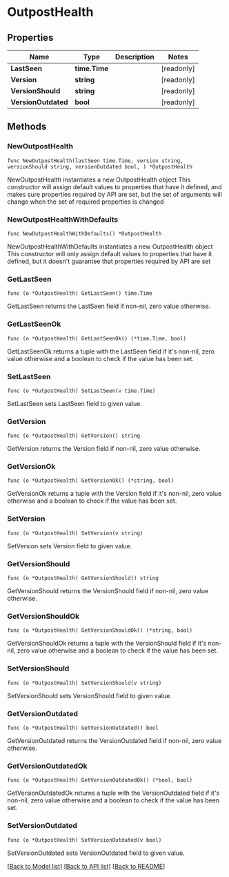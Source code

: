 # OutpostHealth

## Properties

Name | Type | Description | Notes
------------ | ------------- | ------------- | -------------
**LastSeen** | **time.Time** |  | [readonly] 
**Version** | **string** |  | [readonly] 
**VersionShould** | **string** |  | [readonly] 
**VersionOutdated** | **bool** |  | [readonly] 

## Methods

### NewOutpostHealth

`func NewOutpostHealth(lastSeen time.Time, version string, versionShould string, versionOutdated bool, ) *OutpostHealth`

NewOutpostHealth instantiates a new OutpostHealth object
This constructor will assign default values to properties that have it defined,
and makes sure properties required by API are set, but the set of arguments
will change when the set of required properties is changed

### NewOutpostHealthWithDefaults

`func NewOutpostHealthWithDefaults() *OutpostHealth`

NewOutpostHealthWithDefaults instantiates a new OutpostHealth object
This constructor will only assign default values to properties that have it defined,
but it doesn't guarantee that properties required by API are set

### GetLastSeen

`func (o *OutpostHealth) GetLastSeen() time.Time`

GetLastSeen returns the LastSeen field if non-nil, zero value otherwise.

### GetLastSeenOk

`func (o *OutpostHealth) GetLastSeenOk() (*time.Time, bool)`

GetLastSeenOk returns a tuple with the LastSeen field if it's non-nil, zero value otherwise
and a boolean to check if the value has been set.

### SetLastSeen

`func (o *OutpostHealth) SetLastSeen(v time.Time)`

SetLastSeen sets LastSeen field to given value.


### GetVersion

`func (o *OutpostHealth) GetVersion() string`

GetVersion returns the Version field if non-nil, zero value otherwise.

### GetVersionOk

`func (o *OutpostHealth) GetVersionOk() (*string, bool)`

GetVersionOk returns a tuple with the Version field if it's non-nil, zero value otherwise
and a boolean to check if the value has been set.

### SetVersion

`func (o *OutpostHealth) SetVersion(v string)`

SetVersion sets Version field to given value.


### GetVersionShould

`func (o *OutpostHealth) GetVersionShould() string`

GetVersionShould returns the VersionShould field if non-nil, zero value otherwise.

### GetVersionShouldOk

`func (o *OutpostHealth) GetVersionShouldOk() (*string, bool)`

GetVersionShouldOk returns a tuple with the VersionShould field if it's non-nil, zero value otherwise
and a boolean to check if the value has been set.

### SetVersionShould

`func (o *OutpostHealth) SetVersionShould(v string)`

SetVersionShould sets VersionShould field to given value.


### GetVersionOutdated

`func (o *OutpostHealth) GetVersionOutdated() bool`

GetVersionOutdated returns the VersionOutdated field if non-nil, zero value otherwise.

### GetVersionOutdatedOk

`func (o *OutpostHealth) GetVersionOutdatedOk() (*bool, bool)`

GetVersionOutdatedOk returns a tuple with the VersionOutdated field if it's non-nil, zero value otherwise
and a boolean to check if the value has been set.

### SetVersionOutdated

`func (o *OutpostHealth) SetVersionOutdated(v bool)`

SetVersionOutdated sets VersionOutdated field to given value.



[[Back to Model list]](../README.md#documentation-for-models) [[Back to API list]](../README.md#documentation-for-api-endpoints) [[Back to README]](../README.md)


